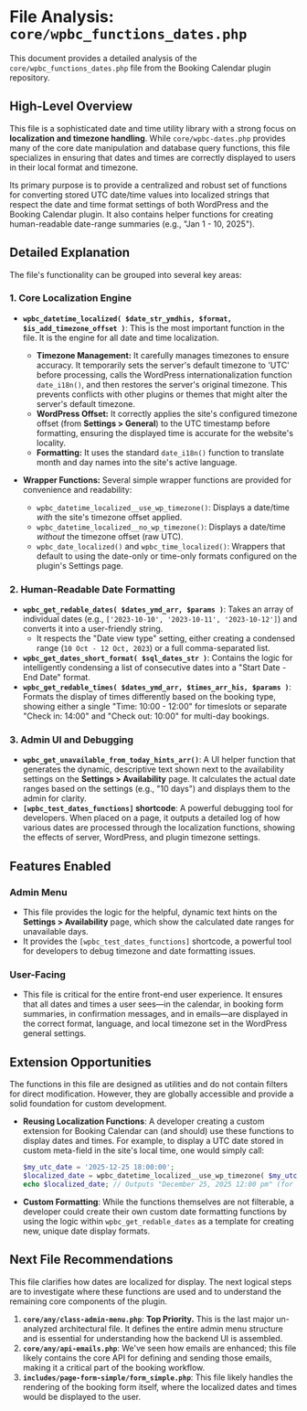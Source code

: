 # File Analysis: `core/wpbc_functions_dates.php`

This document provides a detailed analysis of the `core/wpbc_functions_dates.php` file from the Booking Calendar plugin repository.

## High-Level Overview

This file is a sophisticated date and time utility library with a strong focus on **localization and timezone handling**. While `core/wpbc-dates.php` provides many of the core date manipulation and database query functions, this file specializes in ensuring that dates and times are correctly displayed to users in their local format and timezone.

Its primary purpose is to provide a centralized and robust set of functions for converting stored UTC date/time values into localized strings that respect the date and time format settings of both WordPress and the Booking Calendar plugin. It also contains helper functions for creating human-readable date-range summaries (e.g., "Jan 1 - 10, 2025").

## Detailed Explanation

The file's functionality can be grouped into several key areas:

### 1. Core Localization Engine

-   **`wpbc_datetime_localized( $date_str_ymdhis, $format, $is_add_timezone_offset )`**: This is the most important function in the file. It is the engine for all date and time localization.
    -   **Timezone Management:** It carefully manages timezones to ensure accuracy. It temporarily sets the server's default timezone to 'UTC' before processing, calls the WordPress internationalization function `date_i18n()`, and then restores the server's original timezone. This prevents conflicts with other plugins or themes that might alter the server's default timezone.
    -   **WordPress Offset:** It correctly applies the site's configured timezone offset (from **Settings > General**) to the UTC timestamp before formatting, ensuring the displayed time is accurate for the website's locality.
    -   **Formatting:** It uses the standard `date_i18n()` function to translate month and day names into the site's active language.

-   **Wrapper Functions:** Several simple wrapper functions are provided for convenience and readability:
    -   `wpbc_datetime_localized__use_wp_timezone()`: Displays a date/time *with* the site's timezone offset applied.
    -   `wpbc_datetime_localized__no_wp_timezone()`: Displays a date/time *without* the timezone offset (raw UTC).
    -   `wpbc_date_localized()` and `wpbc_time_localized()`: Wrappers that default to using the date-only or time-only formats configured on the plugin's Settings page.

### 2. Human-Readable Date Formatting

-   **`wpbc_get_redable_dates( $dates_ymd_arr, $params )`**: Takes an array of individual dates (e.g., `['2023-10-10', '2023-10-11', '2023-10-12']`) and converts it into a user-friendly string.
    -   It respects the "Date view type" setting, either creating a condensed range (`10 Oct - 12 Oct, 2023`) or a full comma-separated list.
-   **`wpbc_get_dates_short_format( $sql_dates_str )`**: Contains the logic for intelligently condensing a list of consecutive dates into a "Start Date - End Date" format.
-   **`wpbc_get_redable_times( $dates_ymd_arr, $times_arr_his, $params )`**: Formats the display of times differently based on the booking type, showing either a single "Time: 10:00 - 12:00" for timeslots or separate "Check in: 14:00" and "Check out: 10:00" for multi-day bookings.

### 3. Admin UI and Debugging

-   **`wpbc_get_unavailable_from_today_hints_arr()`**: A UI helper function that generates the dynamic, descriptive text shown next to the availability settings on the **Settings > Availability** page. It calculates the actual date ranges based on the settings (e.g., "10 days") and displays them to the admin for clarity.
-   **`[wpbc_test_dates_functions]` shortcode**: A powerful debugging tool for developers. When placed on a page, it outputs a detailed log of how various dates are processed through the localization functions, showing the effects of server, WordPress, and plugin timezone settings.

## Features Enabled

### Admin Menu

-   This file provides the logic for the helpful, dynamic text hints on the **Settings > Availability** page, which show the calculated date ranges for unavailable days.
-   It provides the `[wpbc_test_dates_functions]` shortcode, a powerful tool for developers to debug timezone and date formatting issues.

### User-Facing

-   This file is critical for the entire front-end user experience. It ensures that all dates and times a user sees—in the calendar, in booking form summaries, in confirmation messages, and in emails—are displayed in the correct format, language, and local timezone set in the WordPress general settings.

## Extension Opportunities

The functions in this file are designed as utilities and do not contain filters for direct modification. However, they are globally accessible and provide a solid foundation for custom development.

-   **Reusing Localization Functions**: A developer creating a custom extension for Booking Calendar can (and should) use these functions to display dates and times. For example, to display a UTC date stored in custom meta-field in the site's local time, one would simply call:
    ```php
    $my_utc_date = '2025-12-25 18:00:00';
    $localized_date = wpbc_datetime_localized__use_wp_timezone( $my_utc_date, 'F j, Y g:i a' );
    echo $localized_date; // Outputs "December 25, 2025 12:00 pm" (for a -6h timezone)
    ```
-   **Custom Formatting**: While the functions themselves are not filterable, a developer could create their own custom date formatting functions by using the logic within `wpbc_get_redable_dates` as a template for creating new, unique date display formats.

## Next File Recommendations

This file clarifies how dates are localized for display. The next logical steps are to investigate where these functions are used and to understand the remaining core components of the plugin.

1.  **`core/any/class-admin-menu.php`**: **Top Priority.** This is the last major un-analyzed architectural file. It defines the entire admin menu structure and is essential for understanding how the backend UI is assembled.
2.  **`core/any/api-emails.php`**: We've seen how emails are enhanced; this file likely contains the core API for defining and sending those emails, making it a critical part of the booking workflow.
3.  **`includes/page-form-simple/form_simple.php`**: This file likely handles the rendering of the booking form itself, where the localized dates and times would be displayed to the user.
